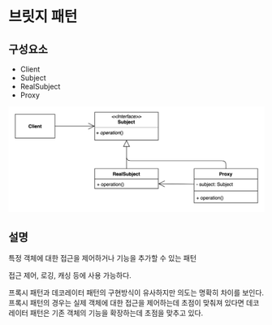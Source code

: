# 브릿지 패턴

## 구성요소

- Client
- Subject
- RealSubject
- Proxy

![](bridge.png)

## 설명
특정 객체에 대한 접근을 제어하거나 기능을 추가할 수 있는 패턴

접근 제어, 로깅, 캐싱 등에 사용 가능하다.

프록시 패턴과 데코레이터 패턴의 구현방식이 유사하지만 의도는 명확히 차이를 보인다. 프록시 패턴의 경우는 실제 객체에 대한 접근을 제어하는데 초점이 맞춰져 있다면
데코레이터 패턴은 기존 객체의 기능을 확장하는데 초점을 맞추고 있다. 
